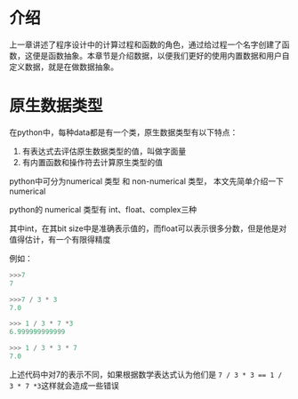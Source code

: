 # 介绍

上一章讲述了程序设计中的计算过程和函数的角色，通过给过程一个名字创建了函数，这便是函数抽象。本章节是介绍数据，以便我们更好的使用内置数据和用户自定义数据，就是在做数据抽象。

# 原生数据类型

在python中，每种data都是有一个类，原生数据类型有以下特点：

1.  有表达式去评估原生数据类型的值，叫做字面量
2.  有内置函数和操作符去计算原生类型的值


python中可分为numerical 类型 和 non-numerical 类型， 本文先简单介绍一下numerical

python的 numerical 类型有 int、float、complex三种

其中int，在其bit size中是准确表示值的，而float可以表示很多分数，但是他是对值得估计，有一个有限得精度

例如：

```python
>>>7
7

>>>7 / 3 * 3
7.0

>>> 1 / 3 * 7 *3
6.999999999999

>>> 1 / 3 * 3 * 7
7.0
```
上述代码中对7的表示不同，如果根据数学表达式认为他们是 `7 / 3 * 3 == 1 / 3 * 7 *3`这样就会造成一些错误